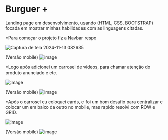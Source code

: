 # Burguer +
Landing page em desenvolvimento, usando (HTML, CSS, BOOTSTRAP) focada em mostrar minhas habilidades com as linguagens citadas.  

*Para começar o projeto fiz a Navbar respo

![Captura de tela 2024-11-13 082635](https://github.com/user-attachments/assets/5d9330e2-d26b-4ddb-a067-712b97a89f29)

(Versão mobile)
![image](https://github.com/user-attachments/assets/329604a5-f4af-4421-9ab4-32387a67b15a)

*Logo após adicionei um carrosel de videos, para chamar atenção do produto anunciado e etc.

![image](https://github.com/user-attachments/assets/a9fb9666-baa0-4813-b964-ddb0647daf16)


(Versão mobile)
![image](https://github.com/user-attachments/assets/97d8b730-ec93-444a-ab0e-10efcb8ff59e)


*Após o carrosel eu coloquei cards, e foi um bom desafio para centralizar e colocar um em baixo da outro no mobile, mas rapido resolvi com ROW e GRID.

![image](https://github.com/user-attachments/assets/36472f1c-8122-44d9-94c8-470f98b8c897)


(Versão mobile)
![image](https://github.com/user-attachments/assets/2cc94936-fb38-4c6f-a0f3-1c6baaad93d2)



